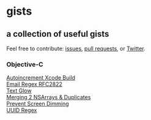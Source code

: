 # gists
## a collection of useful gists

Feel free to contribute: [issues](https://github.com/jeffreyjackson/gists/issues), [pull requests](https://github.com/jeffreyjackson/gists/pulls), or [Twitter](https://twitter.com/_jeffreyjackson).

### Objective-C
[Autoincrement Xcode Build](https://gist.github.com/jeffreyjackson/915ecb98a9e9090ff71e)<br>
[Email Regex RFC2822](https://gist.github.com/jeffreyjackson/aa53f96232878017d415)<br>
[Text Glow](https://gist.github.com/jeffreyjackson/c9fa7c83e5258d2e318b)<br>
[Merging 2 NSArrays & Duplicates](https://gist.github.com/jeffreyjackson/bfbc8f68e4cb1a201fd9)<br>
[Prevent Screen Dimming](https://gist.github.com/jeffreyjackson/78785349ed6456a699ad)<br>
[UUID Regex](https://gist.github.com/jeffreyjackson/ab8a0e7b31d5a2727053)<br>
